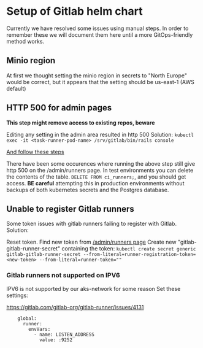 # Setup of Gitlab helm chart
Currently we have resolved some issues using manual steps. In order to remember these we will document them here until a more GitOps-friendly method works.

## Minio region

At first we thought setting the minio region in secrets to "North Europe" would be correct, but it appears that the setting should be us-east-1 (AWS default)

## HTTP 500 for admin pages

__This step might remove access to existing repos, beware__

Editing any setting in the admin area resulted in http 500
Solution: `kubectl exec -it <task-runner-pod-name> /srv/gitlab/bin/rails console`

[And follow these steps](https://gitlab.com/gitlab-org/gitlab-ce/issues/56403#note_136382583)

There have been some occurences where running the above step still give http 500 on the /admin/runners page. In test environments you can delete the contents of the table. `DELETE FROM ci_runners;`, and you should get access. __BE careful__ attempting this in production environments without backups of both kubernetes secrets and the Postgres database.

## Unable to register Gitlab runners

Some token issues with gitlab runners failing to register with Gitlab.
Solution: 

Reset token. Find new token from [/admin/runners page](https://gitlab.dev.sdpaks.equinor.com/admin/runners)
Create new "gitlab-gitlab-runner-secret" containing the token:
`kubectl create secret generic gitlab-gitlab-runner-secret --from-literal=runner-registration-token=<new-token> --from-literal=runner-token=""`


### Gitlab runners not supported on IPV6
IPV6 is not supported by our aks-network for some reason
Set these settings:

https://gitlab.com/gitlab-org/gitlab-runner/issues/4131

```envVars:
    global:
      runner:
        envVars:
          - name: LISTEN_ADDRESS
            value: :9252
```

